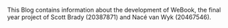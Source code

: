This Blog contains information about the development of WeBook, the final year project of Scott Brady (20387871) and Nacé van Wyk (20467546).
